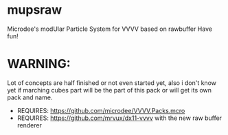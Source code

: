 mupsraw
====

Microdee's modUlar Particle System for VVVV based on rawbuffer
Have fun!

WARNING:
====

Lot of concepts are half finished or not even started yet, also i don't know yet if marching cubes part will be the part of this pack or will get its own pack and name.

- REQUIRES: https://github.com/microdee/VVVV.Packs.mcro
- REQUIRES: https://github.com/mrvux/dx11-vvvv with the new raw buffer renderer
